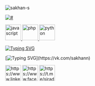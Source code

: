 <p align="left"><img src="https://komarev.com/ghpvc/?username=sakhan-s&label=Profile%20views&color=0e75b6&style=for-the-badge" alt="sakhan-s" /> </p>
<a href="#"><p align="left"><img src="https://www.codewars.com/users/Sakhan/badges/large" alt="#" /></p></a>


<p align="left"> <a href="https://developer.mozilla.org/en-US/docs/Web/JavaScript" target="_blank" rel="noreferrer"> <img src="https://www.svgrepo.com/show/29753/javascript.svg" alt="javascript" width="50" height="50"/> </a> <a href="https://www.php.net" target="_blank" rel="noreferrer"> <img src="https://img.icons8.com/external-flaticons-lineal-color-flat-icons/344/external-php-web-development-flaticons-lineal-color-flat-icons.png" alt="php" width="50" height="50"/> </a> <a href="https://www.python.org" target="_blank" rel="noreferrer"> <img src="https://www.svgrepo.com/show/366496/text-x-python.svg" alt="python" width="50" height="50"/> </a> </p>

[![Typing SVG](https://readme-typing-svg.herokuapp.com?font=Anybody&size=70&duration=5000&color=F70707&center=false&vCenter=true&width=1920&height=110&lines=Developer)](https://www.weblancer.net/users/sakhan/)




[![Typing SVG](https://readme-typing-svg.herokuapp.com?font=Anybody&size=50&duration=5000&color=F70707&center=false&vCenter=true&width=1920&height=90&lines=Contact+with+me+:)](https://vk.com/sakhann)

<p align="left">
<a href="https://www.linkedin.com/in/siradzhov/" target="blank"><img align="center" src="https://www.svgrepo.com/show/75820/linkedin.svg" alt="https://www.linkedin.com/in/sakhann/" height="50" width="50" /></a>
<a href="https://fb.com/https://www.facebook.com/24ssg" target="blank"><img align="center" src="https://www.svgrepo.com/show/111203/facebook.svg" alt="https://www.facebook.com/24ssg" height="50" width="50" /></a>
<a href="https://t.me/siradzhov" target="blank"><img align="center" src="https://www.svgrepo.com/show/349527/telegram.svg" alt="https://t.me/siradzhov" height="50" width="50" /></a>
 </p>
 
  

  
